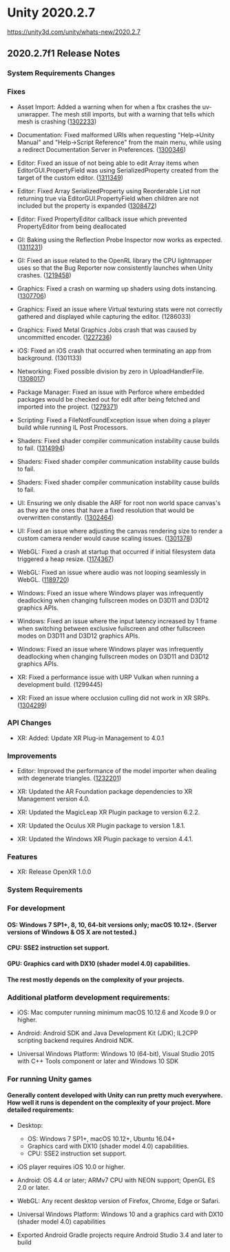 # Unity 2020.2.7
https://unity3d.com/unity/whats-new/2020.2.7

## 2020.2.7f1 Release Notes


### System Requirements Changes

### Fixes
<ul>
<li><p>Asset Import: Added a warning when for when a fbx crashes the uv-unwrapper. The mesh still imports, but with a warning that tells which mesh is crashing (<a href="https://issuetracker.unity3d.com/issues/some-meshes-have-zero-vertices-after-upgrading-slash-downgrading-the-project">1302233</a>)</p></li>
<li><p>Documentation: Fixed malformed URIs when requesting "Help-&gt;Unity Manual" and "Help-&gt;Script Reference" from the main menu, while using a redirect Documentation Server in Preferences. (<a href="https://issuetracker.unity3d.com/issues/documentation-links-on-help-menu-lead-to-malformed-urls">1300346</a>)</p></li>
<li><p>Editor: Fixed an issue of not being able to edit Array items when EditorGUI.PropertyField was using SerializedProperty created from the target of the custom editor. (<a href="https://issuetracker.unity3d.com/issues/editorguilayout-dot-propertyfield-does-not-return-true-if-a-foldout-is-opened">1311349</a>)</p></li>
<li><p>Editor: Fixed Array SerializedProperty using Reorderable List not returning true via EditorGUI.PropertyField when children are not included but the property is expanded (<a href="https://issuetracker.unity3d.com/issues/propertyfield-array-elements-cant-be-edited-when-using-serializedproperty-created-in-script-and-not-using-nonreorderable">1308472</a>)</p></li>
<li><p>Editor: Fixed PropertyEditor callback issue which prevented PropertyEditor from being deallocated</p></li>
<li><p>GI: Baking using the Reflection Probe Inspector now works as expected. (<a href="https://issuetracker.unity3d.com/issues/reflection-probe-is-not-baked-after-pressing-bake-button-in-the-per-probe-inspector-window">1311231</a>)</p></li>
<li><p>GI: Fixed an issue related to the OpenRL library the CPU lightmapper uses so that the Bug Reporter now consistently launches when Unity crashes. (<a href="https://issuetracker.unity3d.com/issues/macos-bugreporter-doesnt-get-invoked-when-the-project-crashes">1219458</a>)</p></li>
<li><p>Graphics: Fixed a crash on warming up shaders using dots instancing. (<a href="https://issuetracker.unity3d.com/issues/metal-ios-gpu-crash-when-warming-up-shaders-with-dots-instancing-on-keyword">1307706</a>)</p></li>
<li><p>Graphics: Fixed an issue where Virtual texturing stats were not correctly gathered and displayed while capturing the editor. (1286033)</p></li>
<li><p>Graphics: Fixed Metal Graphics Jobs crash that was caused by uncommitted encoder. (<a href="https://issuetracker.unity3d.com/issues/crash-on-mtlreportfailure-dot-cold-dot-2-plus-43-when-running-build-with-graphics-jobs-enabled">1227236</a>)</p></li>
<li><p>iOS: Fixed an iOS crash that occurred when terminating an app from background. (1301133)</p></li>
<li><p>Networking: Fixed possible division by zero in UploadHandlerFile. (<a href="https://issuetracker.unity3d.com/issues/editor-crashes-when-attempting-to-upload-a-0kb-file-via-webrequest">1308017</a>)</p></li>
<li><p>Package Manager: Fixed an issue with Perforce where embedded packages would be checked out for edit after being fetched and imported into the project. (<a href="https://issuetracker.unity3d.com/issues/embedded-packages-in-projects-using-vcs-are-checked-out-when-opening-the-project">1279371</a>)</p></li>
<li><p>Scripting: Fixed a FileNotFoundException issue when doing a player build while running IL Post Processors.</p></li>
<li><p>Shaders: Fixed shader compiler communication instability cause builds to fail. (<a href="https://issuetracker.unity3d.com/issues/build-for-directx12-fails-due-to-shader-compiler-erros">1314994</a>)</p></li>
<li><p>Shaders: Fixed shader compiler communication instability cause builds to fail.</p></li>
<li><p>Shaders: Fixed shader compiler communication instability cause builds to fail.</p></li>
<li><p>UI: Ensuring we only disable the ARF for root non world space canvas's as they are the ones that have a fixed resolution that would be overwritten constantly. (<a href="https://issuetracker.unity3d.com/issues/aspectratiofitter-new-restriction-in-2020-dot-2">1302464</a>)</p></li>
<li><p>UI: Fixed an issue where adjusting the canvas rendering size to render a custom camera render would cause scaling issues. (<a href="https://issuetracker.unity3d.com/issues/ugui-in-texture2d-is-different-than-in-the-game-view-when-calling-totexture2d-method-on-a-rendertexture">1301378</a>)</p></li>
<li><p>WebGL: Fixed a crash at startup that occurred if initial filesystem data triggered a heap resize. (<a href="https://issuetracker.unity3d.com/issues/webgl-build-crashes-if-metadata-is-too-large">1174367</a>)</p></li>
<li><p>WebGL: Fixed an issue where audio was not looping seamlessly in WebGL. (<a href="https://issuetracker.unity3d.com/issues/webgl-part-of-audioclip-is-skipped-and-audio-popping-sound-can-be-heard-when-the-audiosource-is-looping">1189720</a>)</p></li>
<li><p>Windows: Fixed an issue where Windows player was infrequently deadlocking when changing fullscreen modes on D3D11 and D3D12 graphics APIs.</p></li>
<li><p>Windows: Fixed an issue where the  input latency increased by 1 frame when switching between exclusive fuilscreen and other fullscreen modes on D3D11 and D3D12 graphics APIs.</p></li>
<li><p>Windows: Fixed an issue where Windows player was infrequently deadlocking when changing fullscreen modes on D3D11 and D3D12 graphics APIs.</p></li>
<li><p>XR: Fixed a performance issue with URP Vulkan when running a development build. (1299445)</p></li>
<li><p>XR: Fixed an issue where occlusion culling did not work in XR SRPs. (<a href="https://issuetracker.unity3d.com/issues/xr-sdk-urp-occlusion-culling-is-inoperative">1304299</a>)</p></li>
</ul>

### API Changes
<ul>
<li>XR: Added: Update XR Plug-in Management to 4.0.1</li>
</ul>

### Improvements
<ul>
<li><p>Editor: Improved the performance of the model importer when dealing with degenerate triangles. (<a href="https://issuetracker.unity3d.com/issues/unity-editor-freezes-when-importing-a-specific-fbx-file">1232201</a>)</p></li>
<li><p>XR: Updated the AR Foundation package dependencies to XR Management version 4.0.</p></li>
<li><p>XR: Updated the MagicLeap XR Plugin package to version 6.2.2.</p></li>
<li><p>XR: Updated the Oculus XR Plugin package to version 1.8.1.</p></li>
<li><p>XR: Updated the Windows XR Plugin package to version 4.4.1.</p></li>
</ul>

### Features
<ul>
<li>XR: Release OpenXR 1.0.0</li>
</ul>

### System Requirements

### For development

#### OS: Windows 7 SP1+, 8, 10, 64-bit versions only; macOS 10.12+. (Server versions of Windows & OS X are not tested.)

#### CPU: SSE2 instruction set support.

#### GPU: Graphics card with DX10 (shader model 4.0) capabilities.

#### The rest mostly depends on the complexity of your projects.

### Additional platform development requirements:
<ul>
<li><p>iOS: Mac computer running minimum macOS 10.12.6 and Xcode 9.0 or higher.</p></li>
<li><p>Android: Android SDK and Java Development Kit (JDK); IL2CPP scripting backend requires Android NDK.</p></li>
<li><p>Universal Windows Platform: Windows 10 (64-bit), Visual Studio 2015 with C++ Tools component or later and Windows 10 SDK</p></li>
</ul>

### For running Unity games

#### Generally content developed with Unity can run pretty much everywhere. How well it runs is dependent on the complexity of your project. More detailed requirements:
<ul>
<li><p>Desktop:</p> 
<ul>
<li>OS: Windows 7 SP1+, macOS 10.12+, Ubuntu 16.04+</li>
<li>Graphics card with DX10 (shader model 4.0) capabilities.</li>
<li>CPU: SSE2 instruction set support.</li>
</ul></li>
<li><p>iOS player requires iOS 10.0 or higher.</p></li>
<li><p>Android: OS 4.4 or later; ARMv7 CPU with NEON support; OpenGL ES 2.0 or later.</p></li>
<li><p>WebGL: Any recent desktop version of Firefox, Chrome, Edge or Safari.</p></li>
<li><p>Universal Windows Platform: Windows 10 and a graphics card with DX10 (shader model 4.0) capabilities</p></li>
<li><p>Exported Android Gradle projects require Android Studio 3.4 and later to build</p></li>
</ul>
